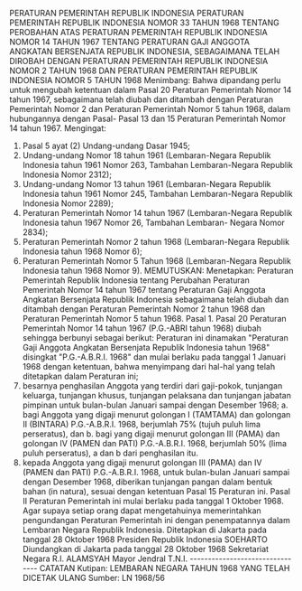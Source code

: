  PERATURAN PEMERINTAH REPUBLIK INDONESIA PERATURAN PEMERINTAH REPUBLIK INDONESIA NOMOR 33 TAHUN 1968 TENTANG PEROBAHAN ATAS PERATURAN PEMERINTAH REPUBLIK INDONESIA NOMOR 14 TAHUN 1967 TENTANG PERATURAN GAJI ANGGOTA ANGKATAN BERSENJATA REPUBLIK INDONESIA, SEBAGAIMANA TELAH DIROBAH DENGAN PERATURAN PEMERINTAH REPUBLIK INDONESIA NOMOR 2 TAHUN 1968 DAN PERATURAN PEMERINTAH REPUBLIK INDONESIA NOMOR 5 TAHUN 1968
Menimbang:
 Bahwa dipandang perlu untuk mengubah ketentuan dalam Pasal 20 Peraturan Pemerintah Nomor 14 tahun 1967, sebagaimana telah diubah dan ditambah dengan Peraturan Pemerintah Nomor 2 dan Peraturan Pemerintah Nomor 5 tahun 1968, dalam hubungannya dengan Pasal- Pasal 13 dan 15 Peraturan Pemerintah Nomor 14 tahun 1967. Mengingat:
1. Pasal 5 ayat (2) Undang-undang Dasar 1945;
2. Undang-undang Nomor 18 tahun 1961 (Lembaran-Negara Republik Indonesia tahun 1961 Nomor 263, Tambahan Lembaran-Negara Republik Indonesia Nomor 2312);
3. Undang-undang Nomor 13 tahun 1961 (Lembaran-Negara Republik Indonesia tahun 1961 Nomor 245, Tambahan Lembaran-Negara Republik Indonesia Nomor 2289);
4. Peraturan Pemerintah Nomor 14 tahun 1967 (Lembaran-Negara Republik Indonesia tahun 1967 Nomor 26, Tambahan Lembaran- Negara Nomor 2834);
5. Peraturan Pemerintah Nomor 2 tahun 1968 (Lembaran-Negara Republik Indonesia tahun 1968 Nomor 6);
6. Peraturan Pemerintah Nomor 5 Tahun 1968 (Lembaran-Negara Republik Indonesia tahun 1968 Nomor 9).
MEMUTUSKAN:
 Menetapkan: Peraturan Pemerintah Republik Indonesia tentang Perubahan Peraturan Pemerintah Nomor 14 tahun 1967 tentang Peraturan Gaji Anggota Angkatan Bersenjata Republik Indonesia sebagaimana telah diubah dan ditambah dengan Peraturan Pemerintah Nomor 2 tahun 1968 dan Peraturan Pemerintah Nomor 5 tahun 1968. Pasal 1. Pasal 20 Peraturan Pemerintah Nomor 14 tahun 1967 (P.G.-ABRI tahun 1968) diubah sehingga berbunyi sebagai berikut: Peraturan ini dinamakan "Peraturan Gaji Anggota Angkatan Bersenjata Republik Indonesia tahun 1968" disingkat "P.G.-A.B.R.I. 1968" dan mulai berlaku pada tanggal 1 Januari 1968 dengan ketentuan, bahwa menyimpang dari hal-hal yang telah ditetapkan dalam Peraturan ini;
1. besarnya penghasilan Anggota yang terdiri dari gaji-pokok, tunjangan keluarga, tunjangan khusus, tunjangan pelaksana dan tunjangan jabatan pimpinan untuk bulan-bulan Januari sampai dengan Desember 1968;
a. bagi Anggota yang digaji menurut golongan I (TAMTAMA) dan golongan II (BINTARA) P.G.-A.B.R.I. 1968, berjumlah 75% (tujuh puluh lima perseratus), dan b. bagi yang digaji menurut golongan III (PAMA) dan golongan IV (PAMEN dan PATI) P.G.-A.B.R.I. 1968, berjumlah 50% (lima puluh perseratus), a dan b dari penghasilan itu.
2. kepada Anggota yang digaji menurut golongan III (PAMA) dan IV (PAMEN dan PATI) P.G.-A.B.R.I. 1968, untuk bulan-bulan Januari sampai dengan Desember 1968, diberikan tunjangan pangan dalam bentuk bahan (in natura), sesuai dengan ketentuan Pasal 15 Peraturan ini.
Pasal II
Peraturan Pemerintah ini mulai berlaku pada tanggal 1 Oktober 1968. Agar supaya setiap orang dapat mengetahuinya memerintahkan pengundangan Peraturan Pemerintah ini dengan penempatannya dalam Lembaran Negara Republik Indonesia. Ditetapkan di Jakarta pada tanggal 28 Oktober 1968 Presiden Republik Indonesia SOEHARTO Diundangkan di Jakarta pada tanggal 28 Oktober 1968 Sekretariat Negara R.I. ALAMSYAH Mayor Jendral T.N.I. -------------------------------- CATATAN Kutipan: LEMBARAN NEGARA TAHUN 1968 YANG TELAH DICETAK ULANG Sumber: LN 1968/56